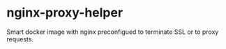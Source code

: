 # nginx-proxy-helper
Smart docker image with nginx preconfigued to terminate SSL or to proxy requests.
